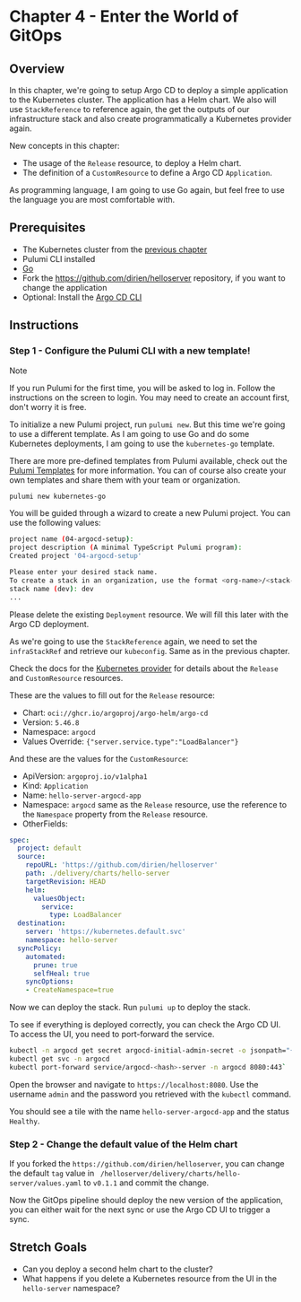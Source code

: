 # Chapter 4 - Enter the World of GitOps

## Overview

In this chapter, we're going to setup Argo CD to deploy a simple application to the Kubernetes cluster. The application
has a Helm chart. We also will use `StackReference` to reference again, the get the outputs of our infrastructure stack
and also create programmatically a Kubernetes provider again.

New concepts in this chapter:

- The usage of the `Release` resource, to deploy a Helm chart.
- The definition of a `CustomResource` to define a Argo CD `Application`.

As programming language, I am going to use Go again, but feel free to use the language you are most comfortable with.

## Prerequisites

- The Kubernetes cluster from the [previous chapter](/01-sks-cluster-setup.md)
- Pulumi CLI installed
- [Go](https://golang.org/doc/install)
- Fork the https://github.com/dirien/helloserver repository, if you want to change the application
- Optional: Install the [Argo CD CLI](https://argo-cd.readthedocs.io/en/stable/getting_started/#2-download-argo-cd-cli)

## Instructions

### Step 1 - Configure the Pulumi CLI with a new template!

> [!NOTE]
> If you run Pulumi for the first time, you will be asked to log in. Follow the instructions on the screen to
> login. You may need to create an account first, don't worry it is free.

To initialize a new Pulumi project, run `pulumi new`. But this time we're going to use a different template. As I am
going to use Go and do some Kubernetes deployments, I am going to use the `kubernetes-go` template.

There are more pre-defined templates from Pulumi available, check out
the [Pulumi Templates](https://www.pulumi.com/templates/) for more information. You can of course also create your own
templates and share them with your team or organization.

```bash
pulumi new kubernetes-go
```

You will be guided through a wizard to create a new Pulumi project. You can use the following values:

```bash
project name (04-argocd-setup):
project description (A minimal TypeScript Pulumi program):  
Created project '04-argocd-setup'

Please enter your desired stack name.
To create a stack in an organization, use the format <org-name>/<stack-name> (e.g. `acmecorp/dev`).
stack name (dev): dev 
...
```

Please delete the existing `Deployment` resource. We will fill this later with the Argo CD deployment.

As we're going to use the `StackReference` again, we need to set the `infraStackRef` and retrieve our `kubeconfig`. Same
as in the previous chapter.

Check the docs for the [Kubernetes provider](https://www.pulumi.com/registry/packages/kubernetes/) for details about
the `Release` and `CustomResource` resources.

These are the values to fill out for the `Release` resource:

- Chart: `oci://ghcr.io/argoproj/argo-helm/argo-cd`
- Version: `5.46.8`
- Namespace: `argocd`
- Values Override: `{"server.service.type":"LoadBalancer"}`

And these are the values for the `CustomResource`:

- ApiVersion: `argoproj.io/v1alpha1`
- Kind: `Application`
- Name: `hello-server-argocd-app`
- Namespace: `argocd` same as the `Release` resource, use the reference to the `Namespace` property from the `Release`
  resource.
- OtherFields:

```yaml
spec:
  project: default
  source:
    repoURL: 'https://github.com/dirien/helloserver'
    path: ./delivery/charts/hello-server
    targetRevision: HEAD
    helm:
      valuesObject:
        service:
          type: LoadBalancer
  destination:
    server: 'https://kubernetes.default.svc'
    namespace: hello-server
  syncPolicy:
    automated:
      prune: true
      selfHeal: true
    syncOptions:
    - CreateNamespace=true
```

Now we can deploy the stack. Run `pulumi up` to deploy the stack.

To see if everything is deployed correctly, you can check the Argo CD UI. To access the UI, you need to port-forward the
service.

```bash
kubectl -n argocd get secret argocd-initial-admin-secret -o jsonpath="{.data.password}" | base64 -d
kubectl get svc -n argocd
kubectl port-forward service/argocd-<hash>-server -n argocd 8080:443`
```

Open the browser and navigate to `https://localhost:8080`. Use the username `admin` and the password you retrieved with
the `kubectl` command.

You should see a tile with the name `hello-server-argocd-app` and the status `Healthy`.

### Step 2 - Change the default value of the Helm chart

If you forked the `https://github.com/dirien/helloserver`, you can change the default `tag` value in `
/helloserver/delivery/charts/hello-server/values.yaml` to `v0.1.1` and commit the change.

Now the GitOps pipeline should deploy the new version of the application, you can either wait for the next sync or use
the Argo CD UI to trigger a sync.

## Stretch Goals

- Can you deploy a second helm chart to the cluster?
- What happens if you delete a Kubernetes resource from the UI in the `hello-server` namespace?
